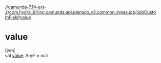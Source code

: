 //[camunda-7.14-ext-2](../../../index.md)/[com.hydra_billing.camunda.api.planado_v2.common_types.job](../index.md)/[JobCustomField](index.md)/[value](value.md)

# value

[jvm]\
val [value](value.md): Any? = null
